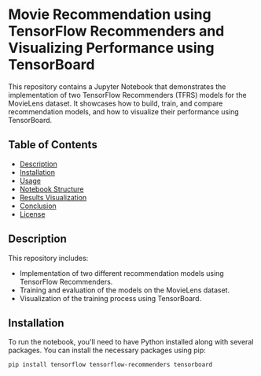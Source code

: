 # Movie Recommendation using TensorFlow Recommenders and Visualizing Performance using TensorBoard

This repository contains a Jupyter Notebook that demonstrates the implementation of two TensorFlow Recommenders (TFRS) models for the MovieLens dataset. It showcases how to build, train, and compare recommendation models, and how to visualize their performance using TensorBoard.

## Table of Contents

- [Description](#description)
- [Installation](#installation)
- [Usage](#usage)
- [Notebook Structure](#notebook-structure)
- [Results Visualization](#results-visualization)
- [Conclusion](#conclusion)
- [License](#license)

## Description

This repository includes:

- Implementation of two different recommendation models using TensorFlow Recommenders.
- Training and evaluation of the models on the MovieLens dataset.
- Visualization of the training process using TensorBoard.

## Installation

To run the notebook, you'll need to have Python installed along with several packages. You can install the necessary packages using pip:

```sh
pip install tensorflow tensorflow-recommenders tensorboard
